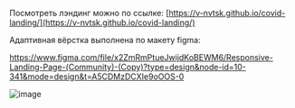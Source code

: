 Посмотреть лэндинг можно по ссылке: [https://v-nvtsk.github.io/covid-landing/](https://v-nvtsk.github.io/covid-landing/)

Адаптивная вёрстка выполнена по макету figma:

https://www.figma.com/file/x2ZmRmPtueJwijdKoBEWM6/Responsive-Landing-Page-(Community)-(Copy)?type=design&node-id=10-341&mode=design&t=A5CDMzDCXIe9oOOS-0

![image](https://github.com/v-nvtsk/covid-landing/assets/138329268/3d0b6cd9-577e-46be-82ac-6c134448ce0e)
